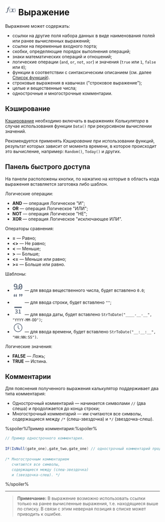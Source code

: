 # ![Выражение](../../../images/icons/calcdata/expression_default.svg) Выражение

Выражение может содержать:

* ссылки на другие поля набора данных в виде наименования полей или ранее вычисленных выражений;
* ссылки на переменные входного порта;
* скобки, определяющие порядок выполнения операций;
* знаки математических операций и отношений;
* логические операции (`and`, `or`, `not`, `xor`) и значения (`true` или `1`, `false` или `0`);
* функции в соответствии с синтаксическим описанием (см. далее [Список функций](../../func/calc-func/README.md)).
* строковые выражения в кавычках ("строковое выражение");
* целые и вещественные числа;
* однострочные и многострочные комментарии.

## Кэширование

[Кэширование](../../../scenario/caching.md) необходимо включать в выражениях *Калькулятора* в случае использования функции `Data()` при рекурсивном вычислении значений.

Рекомендуется применять *Кэширование* при использовании функций, результат которых зависит от момента времени, в которое происходит это вычисление, например: `Random()`, `Today()` и других.

## Панель быстрого доступа

На панели расположены кнопки, по нажатию на которые в область кода выражения вставляется заготовка либо шаблон.

Логические операции:

* **AND** — операция Логическое "И";
* **OR** — операция Логическое "ИЛИ";
* **NOT** — операция Логическое "НЕ";
* **XOR** — операция Логическое "исключающее ИЛИ".

Операторы сравнения:

* **=** — Равно;
* **<>** — Не равно;
* **<** — Меньше;
* **>** — Больше;
* **<=** — Меньше или равно;
* **>=** — Больше или равно.

Шаблоны:

* ![Вещественное число](../../../images/icons/toolbar-controls/type-float_default.svg) — для ввода вещественного числа, будет вставлено `0.0`;
* ![Строка](../../../images/icons/toolbar-controls/type-string_default.svg) — для ввода строки, будет вставлено `""`;
* ![Дата](../../../images/icons/toolbar-controls/type-date_default.svg) — для ввода даты, будет вставлено `StrToDate("____-__-__", "YYYY-MM-DD")`;
* ![Время](../../../images/icons/toolbar-controls/type-time_default.svg) — для ввода времени, будет вставлено `StrToDate("__:__:__", "HH:NN:SS")`.

Логические значения:

* **FALSE** — Ложь;
* **TRUE** — Истина.

## Комментарии

Для пояснения полученного выражения калькулятор поддерживает два типа комментария:

* Однострочный комментарий — начинается символами `//` (два слеша) и продолжается до конца строки;
* Многострочный комментарий — им считаются все символы, содержащиеся между `/*` (слеш-звездочка) и `*/` (звездочка-слеш).

%spoiler%Пример комментария:%spoiler%

```java
// Пример однострочного комментария.

IF(IsNull(gate_one),gate_two,gate_one) // однострочный комментарий продолжается до конца строки.

/* Многострочным комментарием
   считаются все символы,
   содержащиеся между (слеш-звездочка)
   и (звездочка-слеш). */
```

%/spoiler%

---

> **Примечание:** В выражение возможно использовать ссылки только на ранее вычисленные выражения, т.е. находящиеся выше по списку. В связи с этим неверная позиция в списке может приводить к ошибке.
